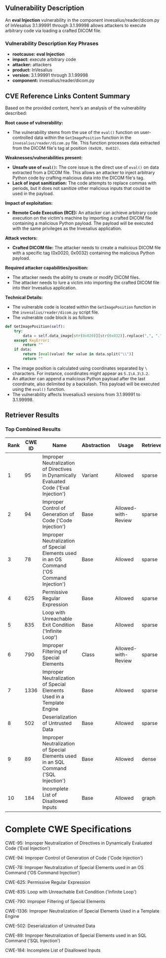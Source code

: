 ## Vulnerability Description
An **eval Injection** vulnerability in the component invesalius/reader/dicom.py of InVesalius 3.1.99991 through 3.1.99998 allows attackers to execute arbitrary code via loading a crafted DICOM file.

### Vulnerability Description Key Phrases
- **rootcause:** **eval Injection**
- **impact:** execute arbitrary code
- **attacker:** attackers
- **product:** InVesalius
- **version:** 3.1.99991 through 3.1.99998
- **component:** invesalius/reader/dicom.py

## CVE Reference Links Content Summary
Based on the provided content, here's an analysis of the vulnerability described:

**Root cause of vulnerability:**
- The vulnerability stems from the use of the `eval()` function on user-controlled data within the `GetImagePosition` function in the `invesalius/reader/dicom.py` file. This function processes data extracted from the DICOM file's tag at position `(0x020, 0x032)`.

**Weaknesses/vulnerabilities present:**
- **Unsafe use of `eval()`:** The core issue is the direct use of `eval()` on data extracted from a DICOM file. This allows an attacker to inject arbitrary Python code by crafting malicious data into the DICOM file's tag.
- **Lack of input sanitization:** The code attempts to replace commas with periods, but it does not sanitize other malicious inputs that could be used in the payload.

**Impact of exploitation:**
- **Remote Code Execution (RCE):** An attacker can achieve arbitrary code execution on the victim's machine by importing a crafted DICOM file containing a malicious Python payload. The payload will be executed with the same privileges as the Invesalius application.

**Attack vectors:**
- **Crafted DICOM file:** The attacker needs to create a malicious DICOM file with a specific tag (0x0020, 0x0032) containing the malicious Python payload.

**Required attacker capabilities/position:**
- The attacker needs the ability to create or modify DICOM files.
- The attacker needs to lure a victim into importing the crafted DICOM file into their Invesalius application.

**Technical Details:**
- The vulnerable code is located within the `GetImagePosition` function in the `invesalius/reader/dicom.py` script file.
- The vulnerable code block is as follows:
```python
def GetImagePosition(self):
    try:
        data = self.data_image[str(0x020)][str(0x032)].replace(",", ".")
    except KeyError:
        return ""
    if data:
        return [eval(value) for value in data.split("\\")]
        return ""
```
- The image position is calculated using coordinates separated by `\` characters. For instance, coordinates might appear as `5.1\4.3\3.2`.
- An attacker can append a malicious Python payload after the last coordinate, also delimited by a backslash. This payload will be executed using the `eval()` function.
- The vulnerability affects Invesalius3 versions from 3.1.99991 to 3.1.99998.

## Retriever Results

### Top Combined Results

| Rank | CWE ID | Name | Abstraction | Usage  | Retrievers | Individual Scores |
|------|--------|------|-------------|-------|------------|-------------------|
| 1 | 95 | Improper Neutralization of Directives in Dynamically Evaluated Code ('Eval Injection') | Variant | Allowed | sparse | 0.202 |
| 2 | 94 | Improper Control of Generation of Code ('Code Injection') | Base | Allowed-with-Review | sparse | 0.192 |
| 3 | 78 | Improper Neutralization of Special Elements used in an OS Command ('OS Command Injection') | Base | Allowed | sparse | 0.149 |
| 4 | 625 | Permissive Regular Expression | Base | Allowed | sparse | 0.149 |
| 5 | 835 | Loop with Unreachable Exit Condition ('Infinite Loop') | Base | Allowed | sparse | 0.148 |
| 6 | 790 | Improper Filtering of Special Elements | Class | Allowed-with-Review | sparse | 0.146 |
| 7 | 1336 | Improper Neutralization of Special Elements Used in a Template Engine | Base | Allowed | sparse | 0.145 |
| 8 | 502 | Deserialization of Untrusted Data | Base | Allowed | sparse | 0.145 |
| 9 | 89 | Improper Neutralization of Special Elements used in an SQL Command ('SQL Injection') | Base | Allowed | dense | 0.517 |
| 10 | 184 | Incomplete List of Disallowed Inputs | Base | Allowed | graph | 0.003 |



# Complete CWE Specifications

CWE-95: Improper Neutralization of Directives in Dynamically Evaluated Code ('Eval Injection')

CWE-94: Improper Control of Generation of Code ('Code Injection')

CWE-78: Improper Neutralization of Special Elements used in an OS Command ('OS Command Injection')

CWE-625: Permissive Regular Expression

CWE-835: Loop with Unreachable Exit Condition ('Infinite Loop')

CWE-790: Improper Filtering of Special Elements

CWE-1336: Improper Neutralization of Special Elements Used in a Template Engine

CWE-502: Deserialization of Untrusted Data

CWE-89: Improper Neutralization of Special Elements used in an SQL Command ('SQL Injection')

CWE-184: Incomplete List of Disallowed Inputs